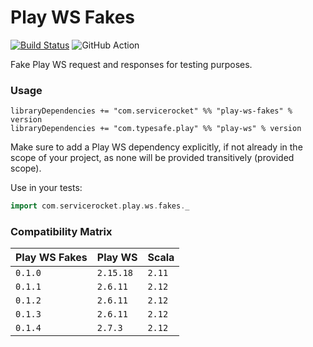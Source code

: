 Play WS Fakes
=============
[![Build Status](https://travis-ci.org/servicerocket-labs/play-ws-fakes.svg?branch=master)](https://travis-ci.org/servicerocket-labs/play-ws-fakes)
![GitHub Action](https://github.com/servicerocket-labs/play-ws-fakes/actions/workflows/ci.yml/badge.svg)

Fake Play WS request and responses for testing purposes.
### Usage
```
libraryDependencies += "com.servicerocket" %% "play-ws-fakes" % version
libraryDependencies += "com.typesafe.play" %% "play-ws" % version
```
Make sure to add a Play WS dependency explicitly,
if not already in the scope of your project, as none will be
provided transitively (provided scope).

Use in your tests:
```scala
import com.servicerocket.play.ws.fakes._
```
### Compatibility Matrix
|  Play WS Fakes | Play WS   | Scala  |
| -------------- | --------- | ------ |
| `0.1.0`        | `2.15.18` | `2.11` |
| `0.1.1`        | `2.6.11`  | `2.12` |
| `0.1.2`        | `2.6.11`  | `2.12` |
| `0.1.3`        | `2.6.11`  | `2.12` |
| `0.1.4`        | `2.7.3`   | `2.12` |